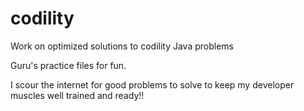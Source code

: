 # codility
Work on optimized solutions to codility Java problems

Guru's practice files for fun.

I scour the internet for good problems to solve to keep my developer muscles well trained and ready!!
